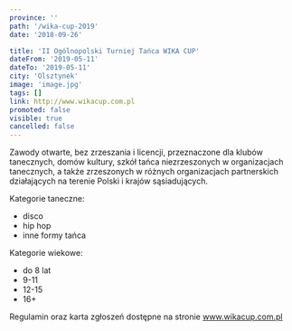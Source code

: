 ```yaml
---
province: ''
path: '/wika-cup-2019'
date: '2018-09-26'

title: 'II Ogólnopolski Turniej Tańca WIKA CUP'
dateFrom: '2019-05-11'
dateTo: '2019-05-11'
city: 'Olsztynek'
image: 'image.jpg'
tags: []
link: http://www.wikacup.com.pl
promoted: false
visible: true
cancelled: false
---
```

Zawody otwarte, bez zrzeszania i licencji, przeznaczone dla klubów
tanecznych, domów kultury, szkół tańca niezrzeszonych 
w organizacjach tanecznych, a także zrzeszonych w różnych
organizacjach partnerskich działających na terenie Polski i krajów sąsiadujących.

Kategorie taneczne:
- disco
- hip hop
- inne formy tańca


Kategorie wiekowe:
- do 8 lat
- 9-11
- 12-15
- 16+

Regulamin oraz karta zgłoszeń dostępne na stronie www.wikacup.com.pl
